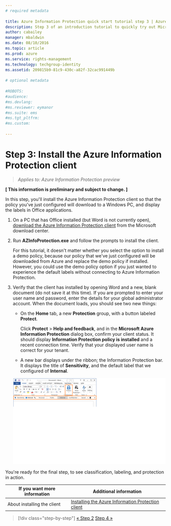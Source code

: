 ```yaml
---
# required metadata

title: Azure Information Protection quick start tutorial step 3 | Azure Rights Management
description: Step 3 of an introduction tutorial to quickly try out Microsoft Azure Information Protection for your organization with just 4 steps that should take you less than 15 minutes.
author: cabailey
manager: mbaldwin
ms.date: 08/10/2016
ms.topic: article
ms.prod: azure
ms.service: rights-management
ms.technology: techgroup-identity
ms.assetid: 209815b9-81c9-430c-a82f-32cac991449b

# optional metadata

#ROBOTS:
#audience:
#ms.devlang:
#ms.reviewer: eymanor
#ms.suite: ems
#ms.tgt_pltfrm:
#ms.custom:

---
```


# Step 3: Install the Azure Information Protection client 

>*Applies to: Azure Information Protection preview*

**[ This information is preliminary and subject to change. ]**

In this step, you'll install the Azure Information Protection client so that the policy you've just configured will download to a Windows PC, and display the labels in Office applications. 

1. On a PC that has Office installed (but Word is not currently open), [download the Azure Information Protection client](https://www.microsoft.com/en-us/download/details.aspx?id=53018) from the Microsoft download center. 

2. Run **AZInfoProtection.exe** and follow the prompts to install the client.

    For this tutorial, it doesn't matter whether you select the option to install a demo policy, because our policy that we've just configured will be downloaded from Azure and replace the demo policy if installed. However, you could use the demo policy option if you just wanted to experience the default labels without connecting to Azure Information Protection. 

3. Verify that the client has installed by opening Word and a new, blank document (do not save it at this time). If you are prompted to enter your user name and password, enter the details for your global administrator account. When the document loads, you should see two new things:

    - On the **Home** tab, a new **Protection** group, with a button labeled **Protect**.

        Click **Protect** > **Help and feedback**, and in the **Microsoft Azure Information Protection** dialog box, confirm your client status. It should display **Information Protection policy is installed** and a recent connection time. Verify that your displayed user name is correct for your tenant.

    - A new bar displays under the ribbon; the Information Protection bar. It displays the title of **Sensitivity**, and the default label that we configured of **Internal**. 
    
    
    ![Azure Information Protection quick start tutorial step 3 - client installed](../media/word2013-callouts2.png)

You're ready for the final step, to see classification, labeling, and protection in action.

|If you want more information|Additional information|
|--------------------------------|--------------------------|
|About installing the client|[Installing the Azure Information Protection client](info-protect-client.md)|


>[!div class="step-by-step"]
[&#171; Step 2](infoprotect-tutorial-step2.md)
[Step 4 &#187;](infoprotect-tutorial-step4.md)